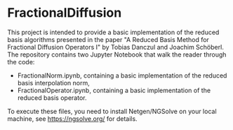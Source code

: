 # FractionalDiffusion

This project is intended to provide a basic implementation of the reduced basis algorithms presented in the paper "A Reduced Basis Method for Fractional Diffusion Operators I" by Tobias Danczul and Joachim Schöberl. The repository contains two Jupyter Notebook that walk the reader through the code:

- FractionalNorm.ipynb, containing a basic implementation of the reduced basis interpolation norm,
- FractionalOperator.ipynb, containing a basic implementation of the reduced basis operator.
  
To execute these files, you need to install Netgen/NGSolve on your local machine, see https://ngsolve.org/ for details. 
 

